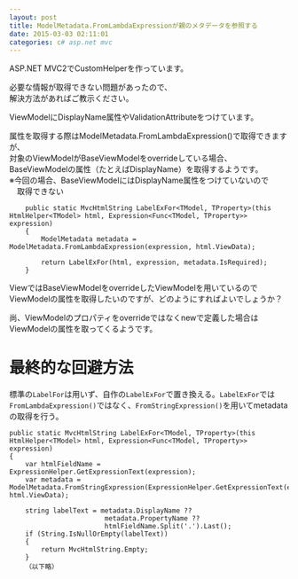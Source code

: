 ```yaml
---
layout: post
title: ModelMetadata.FromLambdaExpressionが親のメタデータを参照する
date: 2015-03-03 02:11:01
categories: c# asp.net mvc
---
```

<!-- {% raw %} -->
<p>ASP.NET MVC2でCustomHelperを作っています。</p>

<p>必要な情報が取得できない問題があったので、<br>
解決方法があればご教示ください。</p>

<p>ViewModelにDisplayName属性やValidationAttributeをつけています。</p>

<p>属性を取得する際はModelMetadata.FromLambdaExpression()で取得できますが、<br>
対象のViewModelがBaseViewModelをoverrideしている場合、<br>
BaseViewModelの属性（たとえばDisplayName）を取得するようです。<br>
※今回の場合、BaseViewModelにはDisplayName属性をつけていないので<br>
　取得できない</p>

<pre><code>    public static MvcHtmlString LabelExFor&lt;TModel, TProperty&gt;(this HtmlHelper&lt;TModel&gt; html, Expression&lt;Func&lt;TModel, TProperty&gt;&gt; expression)
    {
        ModelMetadata metadata = ModelMetadata.FromLambdaExpression(expression, html.ViewData);

        return LabelExFor(html, expression, metadata.IsRequired);
    }
</code></pre>

<p>ViewではBaseViewModelをoverrideしたViewModelを用いているので<br>
ViewModelの属性を取得したいのですが、どのようにすればよいでしょうか？</p>

<p>尚、ViewModelのプロパティをoverrideではなくnewで定義した場合は<br>
ViewModelの属性を取ってくるようです。</p>

<h1>最終的な回避方法</h1>

<p>標準の<code>LabelFor</code>は用いず、自作の<code>LabelExFor</code>で置き換える。<code>LabelExFor</code>では<code>FromLambdaExpression()</code>ではなく、<code>FromStringExpression()</code>を用いてmetadataの取得を行う。</p>

<pre><code>public static MvcHtmlString LabelExFor&lt;TModel, TProperty&gt;(this HtmlHelper&lt;TModel&gt; html, Expression&lt;Func&lt;TModel, TProperty&gt;&gt; expression)
{
    var htmlFieldName = ExpressionHelper.GetExpressionText(expression);
    var metadata = ModelMetadata.FromStringExpression(ExpressionHelper.GetExpressionText(expression), html.ViewData);

    string labelText = metadata.DisplayName ?? 
                        metadata.PropertyName ?? 
                        htmlFieldName.Split('.').Last();
    if (String.IsNullOrEmpty(labelText))
    {
        return MvcHtmlString.Empty;
    }
    （以下略）
</code></pre>
<!-- {% endraw %} -->
